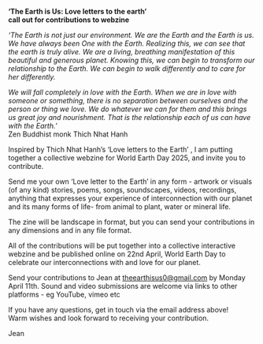 
**‘The Earth is Us: Love letters to the earth’**  
**call out for contributions to webzine**


 *‘The Earth is not just our environment. We are the Earth and the Earth is us. We have always been One with the Earth. Realizing this, we can see that the earth is truly alive. We are a living, breathing manifestation of this beautiful and generous planet. Knowing this, we can begin to transform our relationship to the Earth. We can begin to walk differently and to care for her differently.*

*We will fall completely in love with the Earth. When we are in love with someone or something, there is no separation between ourselves and the person or thing we love. We do whatever we can for them and this brings us great joy and nourishment. That is the relationship each of us can have with the Earth.’*  
Zen Buddhist monk Thich Nhat Hanh

Inspired by Thich Nhat Hanh’s ‘Love letters to the Earth’ , I am putting together a collective webzine for World Earth Day 2025, and invite you to contribute.

Send me your own  ‘Love letter to the Earth’ in any form \- artwork or visuals  (of any kind) stories, poems, songs, soundscapes, videos, recordings, anything that expresses your experience of interconnection with our planet and its many forms of life-   from animal to plant, water or mineral life.

The zine will be landscape in format, but you can send your contributions in any dimensions and in any file format.

All of the contributions will be put together into a collective interactive webzine and be published online on 22nd April, World Earth Day to celebrate our interconnections with and love for our planet.

Send your contributions to Jean at [theearthisus0@gmail.com](mailto:theearthisus0@gmail.com) by Monday April 11th.  Sound and video submissions are welcome via links to other platforms \- eg YouTube, vimeo etc 

If you have any questions, get in touch via the email address above\!  
Warm wishes and look forward to receiving your contribution.

Jean



<!--
**Theearthisus/theearthisus** is a ✨ _special_ ✨ repository because its `README.md` (this file) appears on your GitHub profile.

Here are some ideas to get you started:

- 🔭 I’m currently working on ...
- 🌱 I’m currently learning ...
- 👯 I’m looking to collaborate on ...
- 🤔 I’m looking for help with ...
- 💬 Ask me about ...
- 📫 How to reach me: ...
- 😄 Pronouns: ...
- ⚡ Fun fact: ...
-->
